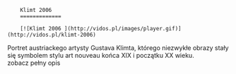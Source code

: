 
        Klimt 2006 
        =============
        
        [![Klimt 2006 ](http://vidos.pl/images/player.gif)](http://vidos.pl/klimt-2006)
        
        
 Portret austriackego artysty Gustava Klimta, którego niezwykłe obrazy stały się symbolem stylu art nouveau końca XIX i początku XX wieku. zobacz pełny opis
    